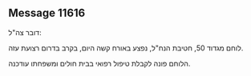 ## Message 11616

דובר צה"ל:

לוחם מגדוד 50, חטיבת הנח"ל, נפצע באורח קשה היום, בקרב בדרום רצועת עזה. 

הלוחם פונה לקבלת טיפול רפואי בבית חולים ומשפחתו עודכנה.

